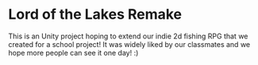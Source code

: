 # Lord of the Lakes Remake

This is an Unity project hoping to extend our indie 2d fishing RPG that we created for a school project! It was widely liked by our classmates and we hope more people can see it one day! :)